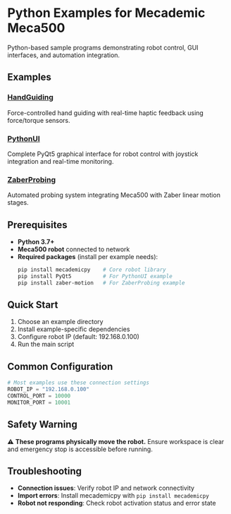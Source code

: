 # Python Examples for Mecademic Meca500

Python-based sample programs demonstrating robot control, GUI interfaces, and automation integration.

## Examples

### [HandGuiding](./HandGuiding/)
Force-controlled hand guiding with real-time haptic feedback using force/torque sensors.

### [PythonUI](./PythonUI/)
Complete PyQt5 graphical interface for robot control with joystick integration and real-time monitoring.

### [ZaberProbing](./ZaberProbing/)
Automated probing system integrating Meca500 with Zaber linear motion stages.

## Prerequisites

- **Python 3.7+**
- **Meca500 robot** connected to network
- **Required packages** (install per example needs):
  ```bash
  pip install mecademicpy    # Core robot library
  pip install PyQt5          # For PythonUI example
  pip install zaber-motion   # For ZaberProbing example
  ```

## Quick Start

1. Choose an example directory
2. Install example-specific dependencies  
3. Configure robot IP (default: 192.168.0.100)
4. Run the main script

## Common Configuration

```python
# Most examples use these connection settings
ROBOT_IP = "192.168.0.100"
CONTROL_PORT = 10000
MONITOR_PORT = 10001
```

## Safety Warning

⚠️ **These programs physically move the robot.** Ensure workspace is clear and emergency stop is accessible before running.

## Troubleshooting

- **Connection issues**: Verify robot IP and network connectivity
- **Import errors**: Install mecademicpy with `pip install mecademicpy`  
- **Robot not responding**: Check robot activation status and error state